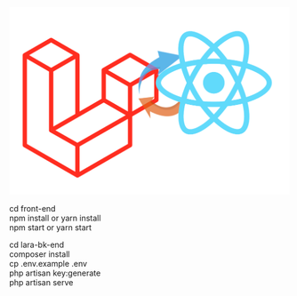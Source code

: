 ![API - To -API](https://github.com/paulrajib/react-api-laravel/blob/master/front-end/assets/images/readme-api-api.png?raw=true)

cd front-end  
npm install or yarn install  
npm start or yarn start  


cd lara-bk-end  
composer install  
cp .env.example .env  
php artisan key:generate  
php artisan serve  
